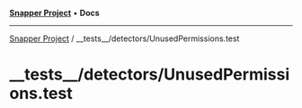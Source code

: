 [**Snapper Project**](../../../README.md) • **Docs**

***

[Snapper Project](../../../README.md) / \_\_tests\_\_/detectors/UnusedPermissions.test

# \_\_tests\_\_/detectors/UnusedPermissions.test
